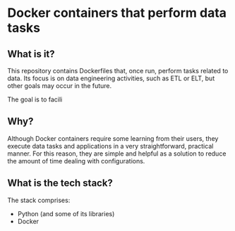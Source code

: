 # Docker containers that perform data tasks

## What is it?

This repository contains Dockerfiles that, once run, perform tasks related to data. Its focus is on data engineering activities, such as ETL or ELT, but other goals may occur in the future.

The goal is to facili

## Why?

Although Docker containers require some learning from their users, they execute data tasks and applications in a very straightforward, practical manner. For this reason, they are simple and helpful as a solution to reduce the amount of time dealing with configurations.

## What is the tech stack?

The stack comprises:

* Python (and some of its libraries)
* Docker

